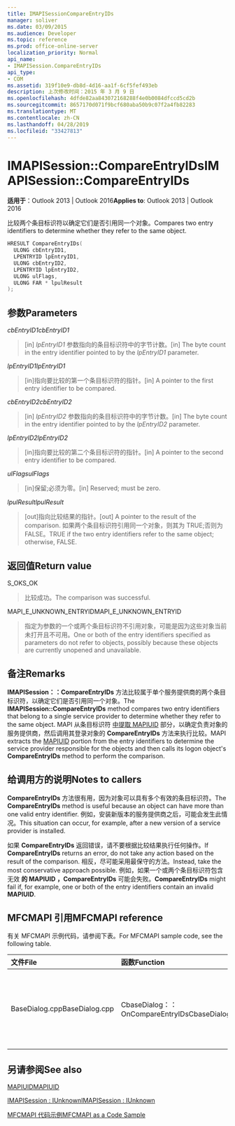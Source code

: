 ```yaml
---
title: IMAPISessionCompareEntryIDs
manager: soliver
ms.date: 03/09/2015
ms.audience: Developer
ms.topic: reference
ms.prod: office-online-server
localization_priority: Normal
api_name:
- IMAPISession.CompareEntryIDs
api_type:
- COM
ms.assetid: 319f10e9-db8d-4d16-aa1f-6cf5fef493eb
description: 上次修改时间：2015 年 3 月 9 日
ms.openlocfilehash: 4dfde82aa843072168288f4e0b0084dfccd5cd2b
ms.sourcegitcommit: 8657170d071f9bcf680aba50b9c07f2a4fb82283
ms.translationtype: MT
ms.contentlocale: zh-CN
ms.lasthandoff: 04/28/2019
ms.locfileid: "33427813"
---
```

# <a name="imapisessioncompareentryids"></a><span data-ttu-id="3d2dc-103">IMAPISession::CompareEntryIDs</span><span class="sxs-lookup"><span data-stu-id="3d2dc-103">IMAPISession::CompareEntryIDs</span></span>

  
  
<span data-ttu-id="3d2dc-104">**适用于**：Outlook 2013 | Outlook 2016</span><span class="sxs-lookup"><span data-stu-id="3d2dc-104">**Applies to**: Outlook 2013 | Outlook 2016</span></span> 
  
<span data-ttu-id="3d2dc-105">比较两个条目标识符以确定它们是否引用同一个对象。</span><span class="sxs-lookup"><span data-stu-id="3d2dc-105">Compares two entry identifiers to determine whether they refer to the same object.</span></span> 
  
```cpp
HRESULT CompareEntryIDs(
  ULONG cbEntryID1,
  LPENTRYID lpEntryID1,
  ULONG cbEntryID2,
  LPENTRYID lpEntryID2,
  ULONG ulFlags,
  ULONG FAR * lpulResult
);
```

## <a name="parameters"></a><span data-ttu-id="3d2dc-106">参数</span><span class="sxs-lookup"><span data-stu-id="3d2dc-106">Parameters</span></span>

 <span data-ttu-id="3d2dc-107">_cbEntryID1_</span><span class="sxs-lookup"><span data-stu-id="3d2dc-107">_cbEntryID1_</span></span>
  
> <span data-ttu-id="3d2dc-108">[in]  _lpEntryID1_ 参数指向的条目标识符中的字节计数。</span><span class="sxs-lookup"><span data-stu-id="3d2dc-108">[in] The byte count in the entry identifier pointed to by the  _lpEntryID1_ parameter.</span></span> 
    
 <span data-ttu-id="3d2dc-109">_lpEntryID1_</span><span class="sxs-lookup"><span data-stu-id="3d2dc-109">_lpEntryID1_</span></span>
  
> <span data-ttu-id="3d2dc-110">[in]指向要比较的第一个条目标识符的指针。</span><span class="sxs-lookup"><span data-stu-id="3d2dc-110">[in] A pointer to the first entry identifier to be compared.</span></span>
    
 <span data-ttu-id="3d2dc-111">_cbEntryID2_</span><span class="sxs-lookup"><span data-stu-id="3d2dc-111">_cbEntryID2_</span></span>
  
> <span data-ttu-id="3d2dc-112">[in]  _lpEntryID2_ 参数指向的条目标识符中的字节计数。</span><span class="sxs-lookup"><span data-stu-id="3d2dc-112">[in] The byte count in the entry identifier pointed to by the  _lpEntryID2_ parameter.</span></span> 
    
 <span data-ttu-id="3d2dc-113">_lpEntryID2_</span><span class="sxs-lookup"><span data-stu-id="3d2dc-113">_lpEntryID2_</span></span>
  
> <span data-ttu-id="3d2dc-114">[in]指向要比较的第二个条目标识符的指针。</span><span class="sxs-lookup"><span data-stu-id="3d2dc-114">[in] A pointer to the second entry identifier to be compared.</span></span>
    
 <span data-ttu-id="3d2dc-115">_ulFlags_</span><span class="sxs-lookup"><span data-stu-id="3d2dc-115">_ulFlags_</span></span>
  
> <span data-ttu-id="3d2dc-116">[in]保留;必须为零。</span><span class="sxs-lookup"><span data-stu-id="3d2dc-116">[in] Reserved; must be zero.</span></span>
    
 <span data-ttu-id="3d2dc-117">_lpulResult_</span><span class="sxs-lookup"><span data-stu-id="3d2dc-117">_lpulResult_</span></span>
  
> <span data-ttu-id="3d2dc-118">[out]指向比较结果的指针。</span><span class="sxs-lookup"><span data-stu-id="3d2dc-118">[out] A pointer to the result of the comparison.</span></span> <span data-ttu-id="3d2dc-119">如果两个条目标识符引用同一个对象，则其为 TRUE;否则为 FALSE。</span><span class="sxs-lookup"><span data-stu-id="3d2dc-119">TRUE if the two entry identifiers refer to the same object; otherwise, FALSE.</span></span>
    
## <a name="return-value"></a><span data-ttu-id="3d2dc-120">返回值</span><span class="sxs-lookup"><span data-stu-id="3d2dc-120">Return value</span></span>

<span data-ttu-id="3d2dc-121">S_OK</span><span class="sxs-lookup"><span data-stu-id="3d2dc-121">S_OK</span></span> 
  
> <span data-ttu-id="3d2dc-122">比较成功。</span><span class="sxs-lookup"><span data-stu-id="3d2dc-122">The comparison was successful.</span></span>
    
<span data-ttu-id="3d2dc-123">MAPI_E_UNKNOWN_ENTRYID</span><span class="sxs-lookup"><span data-stu-id="3d2dc-123">MAPI_E_UNKNOWN_ENTRYID</span></span> 
  
> <span data-ttu-id="3d2dc-124">指定为参数的一个或两个条目标识符不引用对象，可能是因为这些对象当前未打开且不可用。</span><span class="sxs-lookup"><span data-stu-id="3d2dc-124">One or both of the entry identifiers specified as parameters do not refer to objects, possibly because these objects are currently unopened and unavailable.</span></span>
    
## <a name="remarks"></a><span data-ttu-id="3d2dc-125">备注</span><span class="sxs-lookup"><span data-stu-id="3d2dc-125">Remarks</span></span>

<span data-ttu-id="3d2dc-126">**IMAPISession：：CompareEntryIDs** 方法比较属于单个服务提供商的两个条目标识符，以确定它们是否引用同一个对象。</span><span class="sxs-lookup"><span data-stu-id="3d2dc-126">The **IMAPISession::CompareEntryIDs** method compares two entry identifiers that belong to a single service provider to determine whether they refer to the same object.</span></span> <span data-ttu-id="3d2dc-127">MAPI 从条目标识符 [中提取 MAPIUID](mapiuid.md) 部分，以确定负责对象的服务提供商，然后调用其登录对象的 **CompareEntryIDs** 方法来执行比较。</span><span class="sxs-lookup"><span data-stu-id="3d2dc-127">MAPI extracts the [MAPIUID](mapiuid.md) portion from the entry identifiers to determine the service provider responsible for the objects and then calls its logon object's **CompareEntryIDs** method to perform the comparison.</span></span> 
  
## <a name="notes-to-callers"></a><span data-ttu-id="3d2dc-128">给调用方的说明</span><span class="sxs-lookup"><span data-stu-id="3d2dc-128">Notes to callers</span></span>

<span data-ttu-id="3d2dc-129">**CompareEntryIDs** 方法很有用，因为对象可以具有多个有效的条目标识符。</span><span class="sxs-lookup"><span data-stu-id="3d2dc-129">The **CompareEntryIDs** method is useful because an object can have more than one valid entry identifier.</span></span> <span data-ttu-id="3d2dc-130">例如，安装新版本的服务提供商之后，可能会发生此情况。</span><span class="sxs-lookup"><span data-stu-id="3d2dc-130">This situation can occur, for example, after a new version of a service provider is installed.</span></span> 
  
<span data-ttu-id="3d2dc-131">如果 **CompareEntryIDs** 返回错误，请不要根据比较结果执行任何操作。</span><span class="sxs-lookup"><span data-stu-id="3d2dc-131">If **CompareEntryIDs** returns an error, do not take any action based on the result of the comparison.</span></span> <span data-ttu-id="3d2dc-132">相反，尽可能采用最保守的方法。</span><span class="sxs-lookup"><span data-stu-id="3d2dc-132">Instead, take the most conservative approach possible.</span></span> <span data-ttu-id="3d2dc-133">例如，如果一个或两个条目标识符包含无效 **的 MAPIUID** **，CompareEntryIDs** 可能会失败。</span><span class="sxs-lookup"><span data-stu-id="3d2dc-133">**CompareEntryIDs** might fail if, for example, one or both of the entry identifiers contain an invalid **MAPIUID**.</span></span> 
  
## <a name="mfcmapi-reference"></a><span data-ttu-id="3d2dc-134">MFCMAPI 引用</span><span class="sxs-lookup"><span data-stu-id="3d2dc-134">MFCMAPI reference</span></span>

<span data-ttu-id="3d2dc-135">有关 MFCMAPI 示例代码，请参阅下表。</span><span class="sxs-lookup"><span data-stu-id="3d2dc-135">For MFCMAPI sample code, see the following table.</span></span>
  
|<span data-ttu-id="3d2dc-136">**文件**</span><span class="sxs-lookup"><span data-stu-id="3d2dc-136">**File**</span></span>|<span data-ttu-id="3d2dc-137">**函数**</span><span class="sxs-lookup"><span data-stu-id="3d2dc-137">**Function**</span></span>|<span data-ttu-id="3d2dc-138">**备注**</span><span class="sxs-lookup"><span data-stu-id="3d2dc-138">**Comment**</span></span>|
|:-----|:-----|:-----|
|<span data-ttu-id="3d2dc-139">BaseDialog.cpp</span><span class="sxs-lookup"><span data-stu-id="3d2dc-139">BaseDialog.cpp</span></span>  <br/> |<span data-ttu-id="3d2dc-140">CbaseDialog：：OnCompareEntryIDs</span><span class="sxs-lookup"><span data-stu-id="3d2dc-140">CbaseDialog::OnCompareEntryIDs</span></span>  <br/> |<span data-ttu-id="3d2dc-141">MFCMAPI 使用 **IMAPISession：：CompareEntryIDs** 方法比较用户输入的两个条目 ID。</span><span class="sxs-lookup"><span data-stu-id="3d2dc-141">MFCMAPI uses the **IMAPISession::CompareEntryIDs** method to compare two entry IDs that a user enters.</span></span>  <br/> |
   
## <a name="see-also"></a><span data-ttu-id="3d2dc-142">另请参阅</span><span class="sxs-lookup"><span data-stu-id="3d2dc-142">See also</span></span>



[<span data-ttu-id="3d2dc-143">MAPIUID</span><span class="sxs-lookup"><span data-stu-id="3d2dc-143">MAPIUID</span></span>](mapiuid.md)
  
[<span data-ttu-id="3d2dc-144">IMAPISession : IUnknown</span><span class="sxs-lookup"><span data-stu-id="3d2dc-144">IMAPISession : IUnknown</span></span>](imapisessioniunknown.md)


[<span data-ttu-id="3d2dc-145">MFCMAPI 代码示例</span><span class="sxs-lookup"><span data-stu-id="3d2dc-145">MFCMAPI as a Code Sample</span></span>](mfcmapi-as-a-code-sample.md)

